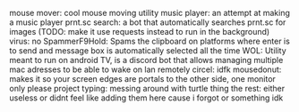mouse mover: cool mouse moving utility
music player: an attempt at making a music player
prnt.sc search: a bot that automatically searches prnt.sc for images (TODO: make it use requests instead to run in the background)
virus: no
SpammerF9Hold: Spams the clipboard on platforms where enter is to send and message box is automatically selected all the time
WOL: Utility meant to run on android TV, is a discord bot that allows managing multiple mac adresses to be able to wake on lan remotely
circel: idfk
mousedonut: makes it so your screen edges are portals to the other side, one monitor only please
project typing: messing around with turtle thing
the rest: either useless or didnt feel like adding them here cause i forgot or something idk
